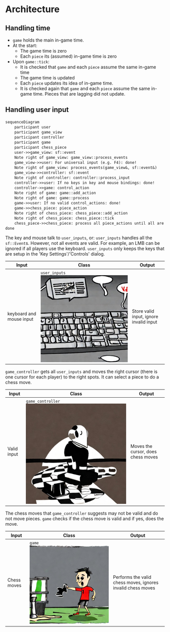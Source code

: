 # Architecture

## Handling time

- `game` holds the main in-game time.
- At the start:
    - The game time is zero
    - Each `piece` its (assumed) in-game time is zero 
- Upon `game::tick`:
    - It is checked that `game` and each `piece` assume the same in-game time
    - The game time is updated
    - Each `piece` updates its idea of in-game time.
    - It is checked again that `game` and each `piece`
      assume the same in-game time. Pieces that are lagging did not update.

## Handling user input


```mermaid
sequenceDiagram
    participant user
    participant game_view
    participant controller
    participant game
    participant chess_piece
    user->>game_view: sf::event
    Note right of game_view: game_view::process_events
    game_view->>user: For universal input (e.g. F4): done!
    Note right of game_view: process_events(game_view&, sf::event&)
    game_view->>controller: sf::event
    Note right of controller: controller::process_input
    controller->>user: If no keys in key and mouse bindings: done!
    controller->>game: control_action
    Note right of game: game::add_action
    Note right of game: game::process
    game->>user: If no valid control_actions: done!
    game->>chess_piece: piece_action
    Note right of chess_piece: chess_piece::add_action
    Note right of chess_piece: chess_piece::tick
    chess_piece->>chess_piece: process all piece_actions until all are done
```

The key and mouse talk to `user_inputs`, or: `user_inputs` handles all the `sf::Event`s.
However, not all events are valid. For example, an LMB can be ignored if all players
use the keyboard. `user_inputs` only keeps the keys that are setup in the
'Key Settings'/'Controls' dialog.

Input                   |Class                               |Output
------------------------|------------------------------------|---------------------------------------
keyboard and mouse input|`user_inputs` ![user_inputs](user_inputs.jpg) |Store valid input, ignore invalid input

`game_controller` gets all `user_inputs` and moves the right cursor (there is one cursor
for each player) to the right spots. It can select a piece to do a chess move.

Input                   |Class                                       |Output
------------------------|--------------------------------------------|---------------------------------------
Valid input             |`game_controller` ![game_controller](game_controller.jpg) |Moves the cursor, does chess moves

The chess moves that `game_controller` suggests may not be valid and do not
move pieces. `game` checks if the chess move is valid and if yes, does the move.

Input                   |Class                                       |Output
------------------------|--------------------------------------------|-----------------------------------------------------------
Chess  moves            |`game` ![game](game.jpg)                       |Performs the valid chess moves, ignores invalid chess moves

